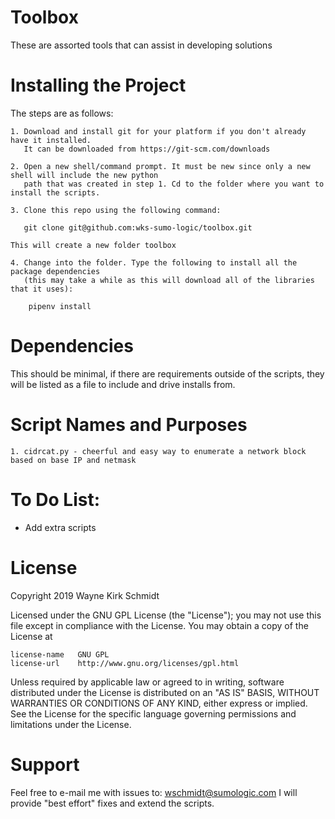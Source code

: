 Toolbox
=======

These are assorted tools that can assist in developing solutions

Installing the Project
======================

The steps are as follows: 

    1. Download and install git for your platform if you don't already have it installed.
       It can be downloaded from https://git-scm.com/downloads
    
    2. Open a new shell/command prompt. It must be new since only a new shell will include the new python 
       path that was created in step 1. Cd to the folder where you want to install the scripts.
    
    3. Clone this repo using the following command:
    
       git clone git@github.com:wks-sumo-logic/toolbox.git

    This will create a new folder toolbox
    
    4. Change into the folder. Type the following to install all the package dependencies 
       (this may take a while as this will download all of the libraries that it uses):

        pipenv install
        
Dependencies
============

This should be minimal, if there are requirements outside of the scripts, they will be listed as a 
file to include and drive installs from.

Script Names and Purposes
=========================

    1. cidrcat.py - cheerful and easy way to enumerate a network block based on base IP and netmask
                   
To Do List:
===========

* Add extra scripts

License
=======

Copyright 2019 Wayne Kirk Schmidt

Licensed under the GNU GPL License (the "License");
you may not use this file except in compliance with the License.
You may obtain a copy of the License at

    license-name   GNU GPL
    license-url    http://www.gnu.org/licenses/gpl.html

Unless required by applicable law or agreed to in writing, software
distributed under the License is distributed on an "AS IS" BASIS,
WITHOUT WARRANTIES OR CONDITIONS OF ANY KIND, either express or implied.
See the License for the specific language governing permissions and
limitations under the License.

Support
=======

Feel free to e-mail me with issues to: wschmidt@sumologic.com
I will provide "best effort" fixes and extend the scripts.
